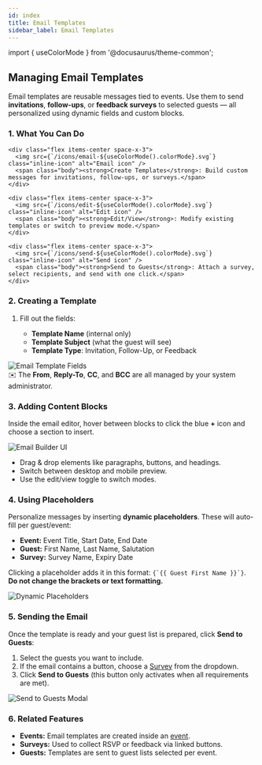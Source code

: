 ```yaml
---
id: index
title: Email Templates
sidebar_label: Email Templates
---
```


import { useColorMode } from '@docusaurus/theme-common';

<div class="p-6 bg-white rounded-lg shadow-sm space-y-6">

  <h2 class="h2 text-accent-secondary">Managing Email Templates</h2>

  <p class="body text-gray-dark">
    Email templates are reusable messages tied to events. Use them to send <strong>invitations</strong>, <strong>follow-ups</strong>, or <strong>feedback surveys</strong> to selected guests — all personalized using dynamic fields and custom blocks.
  </p>

  ### 1. What You Can Do

  <div class="grid grid-cols-1 sm:grid-cols-2 gap-4 mt-4">

    <div class="flex items-center space-x-3">
      <img src={`/icons/email-${useColorMode().colorMode}.svg`} class="inline-icon" alt="Email icon" />
      <span class="body"><strong>Create Templates</strong>: Build custom messages for invitations, follow-ups, or surveys.</span>
    </div>

    <div class="flex items-center space-x-3">
      <img src={`/icons/edit-${useColorMode().colorMode}.svg`} class="inline-icon" alt="Edit icon" />
      <span class="body"><strong>Edit/View</strong>: Modify existing templates or switch to preview mode.</span>
    </div>

    <div class="flex items-center space-x-3">
      <img src={`/icons/send-${useColorMode().colorMode}.svg`} class="inline-icon" alt="Send icon" />
      <span class="body"><strong>Send to Guests</strong>: Attach a survey, select recipients, and send with one click.</span>
    </div>

  </div>

  ### 2. Creating a Template

  <ol class="list-decimal pl-6 body mt-4 space-y-2">
    <li>
      Fill out the fields:
      <div>
        <ul class="list-disc pl-6 mt-2">
          <li><strong>Template Name</strong> (internal only)</li>
          <li><strong>Template Subject</strong> (what the guest will see)</li>
          <li><strong>Template Type</strong>: Invitation, Follow-Up, or Feedback</li>
        </ul>
      </div>
    </li>
  </ol>

  <div style={{ textAlign: 'center' }}>
    <img
      src="/img/email-template-fields.png"
      alt="Email Template Fields"
      style={{
        borderRadius: '0.5rem',
        boxShadow: '0 0 10px rgba(0,0,0,0.05)',
        maxWidth: '100%',
        marginTop: '1rem'
      }}
    />
  </div>

  <div class="mt-4 text-sm bg-gray-light p-4 rounded text-gray-dark">
    ✉️ The <strong>From</strong>, <strong>Reply-To</strong>, <strong>CC</strong>, and <strong>BCC</strong> are all managed by your system administrator.
  </div>

  ### 3. Adding Content Blocks

  <p class="body">
    Inside the email editor, hover between blocks to click the blue <strong>+</strong> icon and choose a section to insert.
  </p>

  <div style={{ textAlign: 'center' }}>
    <img
      src="/img/email-template-builder.png"
      alt="Email Builder UI"
      style={{
        borderRadius: '0.5rem',
        boxShadow: '0 0 10px rgba(0,0,0,0.05)',
        maxWidth: '100%',
        marginTop: '1rem'
      }}
    />
  </div>

  <ul class="list-disc pl-6 body mt-4">
    <li>Drag & drop elements like paragraphs, buttons, and headings.</li>
    <li>Switch between desktop and mobile preview.</li>
    <li>Use the edit/view toggle to switch modes.</li>
  </ul>

  ### 4. Using Placeholders

  <p class="body">
    Personalize messages by inserting <strong>dynamic placeholders</strong>. These will auto-fill per guest/event:
  </p>

  <ul class="list-disc pl-6 body">
    <li><strong>Event:</strong> Event Title, Start Date, End Date</li>
    <li><strong>Guest:</strong> First Name, Last Name, Salutation</li>
    <li><strong>Survey:</strong> Survey Name, Expiry Date</li>
  </ul>

  <p class="body mt-2">
    Clicking a placeholder adds it in this format: <code>{`{{ Guest First Name }}`}</code>. <strong>Do not change the brackets or text formatting.</strong>
  </p>

  <div style={{ textAlign: 'center' }}>
    <img
      src="/img/email-template-placeholders.png"
      alt="Dynamic Placeholders"
      style={{
        borderRadius: '0.5rem',
        boxShadow: '0 0 10px rgba(0,0,0,0.05)',
        maxWidth: '100%',
        marginTop: '1rem'
      }}
    />
  </div>

  ### 5. Sending the Email

  <p class="body">
    Once the template is ready and your guest list is prepared, click <strong>Send to Guests</strong>:
  </p>

  <ol class="list-decimal pl-6 body mt-2">
    <li>Select the guests you want to include.</li>
    <li>If the email contains a button, choose a <a href="/surveys" class="text-accent-secondary underline">Survey</a> from the dropdown.</li>
    <li>Click <strong>Send to Guests</strong> (this button only activates when all requirements are met).</li>
  </ol>

  <div style={{ textAlign: 'center' }}>
    <img
      src="/img/email-template-send-modal.png"
      alt="Send to Guests Modal"
      style={{
        borderRadius: '0.5rem',
        boxShadow: '0 0 10px rgba(0,0,0,0.05)',
        maxWidth: '100%',
        marginTop: '1rem'
      }}
    />
  </div>

  ### 6. Related Features

  <ul class="list-disc pl-6 body">
    <li><strong>Events:</strong> Email templates are created inside an <a href="/events" class="text-accent-secondary underline">event</a>.</li>
    <li><strong>Surveys:</strong> Used to collect RSVP or feedback via linked buttons.</li>
    <li><strong>Guests:</strong> Templates are sent to guest lists selected per event.</li>
  </ul>

</div>